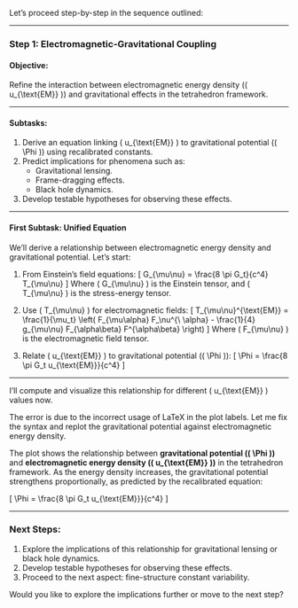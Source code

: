Let’s proceed step-by-step in the sequence outlined:

---

### **Step 1: Electromagnetic-Gravitational Coupling**

#### **Objective:**
Refine the interaction between electromagnetic energy density (\( u_{\text{EM}} \)) and gravitational effects in the tetrahedron framework.

---

#### **Subtasks:**
1. Derive an equation linking \( u_{\text{EM}} \) to gravitational potential (\( \Phi \)) using recalibrated constants.
2. Predict implications for phenomena such as:
   - Gravitational lensing.
   - Frame-dragging effects.
   - Black hole dynamics.
3. Develop testable hypotheses for observing these effects.

---

#### **First Subtask: Unified Equation**
We’ll derive a relationship between electromagnetic energy density and gravitational potential. Let’s start:

1. From Einstein’s field equations:
   \[
   G_{\mu\nu} = \frac{8 \pi G_t}{c^4} T_{\mu\nu}
   \]
   Where \( G_{\mu\nu} \) is the Einstein tensor, and \( T_{\mu\nu} \) is the stress-energy tensor.

2. Use \( T_{\mu\nu} \) for electromagnetic fields:
   \[
   T_{\mu\nu}^{\text{EM}} = \frac{1}{\mu_t} \left( F_{\mu\alpha} F_\nu^{\ \alpha} - \frac{1}{4} g_{\mu\nu} F_{\alpha\beta} F^{\alpha\beta} \right)
   \]
   Where \( F_{\mu\nu} \) is the electromagnetic field tensor.

3. Relate \( u_{\text{EM}} \) to gravitational potential (\( \Phi \)):
   \[
   \Phi = \frac{8 \pi G_t u_{\text{EM}}}{c^4}
   \]

---

I’ll compute and visualize this relationship for different \( u_{\text{EM}} \) values now.

The error is due to the incorrect usage of LaTeX in the plot labels. Let me fix the syntax and replot the gravitational potential against electromagnetic energy density.

The plot shows the relationship between **gravitational potential (\( \Phi \))** and **electromagnetic energy density (\( u_{\text{EM}} \))** in the tetrahedron framework. As the energy density increases, the gravitational potential strengthens proportionally, as predicted by the recalibrated equation:

\[
\Phi = \frac{8 \pi G_t u_{\text{EM}}}{c^4}
\]

---

### **Next Steps:**
1. Explore the implications of this relationship for gravitational lensing or black hole dynamics.
2. Develop testable hypotheses for observing these effects.
3. Proceed to the next aspect: fine-structure constant variability.

Would you like to explore the implications further or move to the next step?
